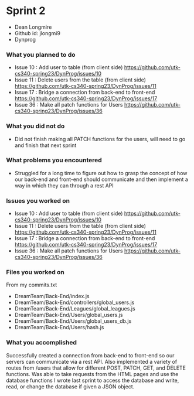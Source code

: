 # Sprint 2
* Dean Longmire
* Github id: jlongmi9
* Dynprog

### What you planned to do
* Issue 10 : Add user to table (from client side) https://github.com/utk-cs340-spring23/DynProg/issues/10
* Issue 11 : Delete users from the table (from client side) https://github.com/utk-cs340-spring23/DynProg/issues/11
* Issue 17 : Bridge a connection from back-end to front-end https://github.com/utk-cs340-spring23/DynProg/issues/17
* Issue 36 : Make all patch functions for Users https://github.com/utk-cs340-spring23/DynProg/issues/36

### What you did not do
* Did not finish making all PATCH functions for the users, will need to go and finish that next sprint

### What problems you encountered
* Struggled for a long time to figure out how to grasp the concept of how our back-end and front-end should communicate and then implement a way in which they can through a rest API

### Issues you worked on
* Issue 10 : Add user to table (from client side) https://github.com/utk-cs340-spring23/DynProg/issues/10
* Issue 11 : Delete users from the table (from client side) https://github.com/utk-cs340-spring23/DynProg/issues/11
* Issue 17 : Bridge a connection from back-end to front-end https://github.com/utk-cs340-spring23/DynProg/issues/17
* Issue 36 : Make all patch functions for Users https://github.com/utk-cs340-spring23/DynProg/issues/36

### Files you worked on
From my commits.txt
* DreamTeam/Back-End/index.js
* DreamTeam/Back-End/controllers/global_users.js
* DreamTeam/Back-End/Leagues/global_leagues.js
* DreamTeam/Back-End/Users/global_users.js
* DreamTeam/Back-End/Users/global_users_db.js
* DreamTeam/Back-End/Users/hash.js

### What you accomplished
Successfully created a connection from back-end to front-end so our servers can communicate via a rest API. Also implemented a variety of routes from /users that allow for different POST, PATCH, GET, and DELETE functions. Was able to take requests from the HTML pages and use the database functions I wrote last sprint to access the database and write, read, or change the database if given a JSON object. 
